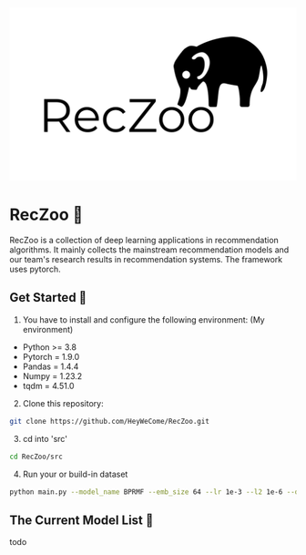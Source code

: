 ![logo](logo.png)
# RecZoo :panda_face:
RecZoo is a collection of deep learning applications in recommendation algorithms. 
It mainly collects the mainstream recommendation models and our team's research results in recommendation systems.
The framework uses pytorch.

## Get Started :snail:
1. You have to install and configure the following environment: (My environment)
- Python >= 3.8
- Pytorch = 1.9.0
- Pandas = 1.4.4
- Numpy = 1.23.2
- tqdm = 4.51.0

2. Clone this repository:
```bash
git clone https://github.com/HeyWeCome/RecZoo.git
```

3. cd into 'src'
```bash
cd RecZoo/src
```

4. Run your or build-in dataset
```bash
python main.py --model_name BPRMF --emb_size 64 --lr 1e-3 --l2 1e-6 --dataset Food
```

## The Current Model List :owl:
todo